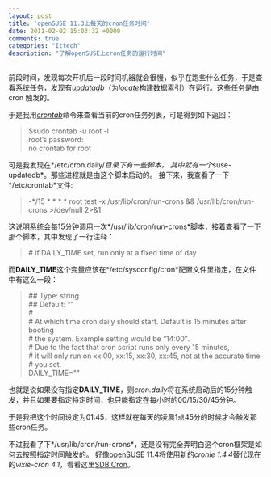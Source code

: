 ```yaml
---
layout: post
title: 'openSUSE 11.3上每天的cron任务时间'
date: 2011-02-02 15:03:32 +0000
comments: true
categories: "Ittech"
description: "了解openSUSE上cron任务的运行时间"
---
```


前段时间，发现每次开机后一段时间机器就会很慢，似乎在跑些什么任务，于是查看系统任务，发现有[*updatadb*][updatadb_link]（为[*locate*][locate_link]构建数据索引）在运行。这些任务是由 cron 触发的。
<!-- more -->

于是我用[*crontab*][crontab_link]命令来查看当前的cron任务列表，可是得到如下返回：
> $sudo crontab -u root -l  
> root’s password:  
> no crontab for root  

可是我发现在*/etc/cron.daily/*目录下有一些脚本， 其中就有一个*suse-updatedb*。那些进程就是由这个脚本启动的。
接下来，我查看了一下*/etc/crontab*文件:
> -*/15 * * * *   root  test -x /usr/lib/cron/run-crons && /usr/lib/cron/run-crons >/dev/null 2>&1  

这说明系统会每15分钟调用一次*/usr/lib/cron/run-crons*脚本，接着查看了一下那个脚本，其中发现了一行注释：
> \# if DAILY_TIME set, run only at a fixed time of day  

而**DAILY_TIME**这个变量应该在*/etc/sysconfig/cron*配置文件里指定，在文件中有这么一段：
> \## Type:         string  
> \## Default:      “”  
> \#  
> \# At which time cron.daily should start. Default is 15 minutes after booting  
> \# the system. Example setting would be “14:00″.  
> \# Due to the fact that cron script runs only every 15 minutes,  
> \# it will only run on xx:00, xx:15, xx:30, xx:45, not at the accurate time  
> \# you set.  
> DAILY_TIME=""  

也就是说如果没有指定**DAILY_TIME**，则*cron.daily*将在系统启动后的15分钟触发，并且如果要指定特定时间，也只能指定在每小时的00/15/30/45分钟。

于是我把这个时间设定为01:45，这样就在每天的凌晨1点45分的时候才会触发那些cron任务。

不过我看了下*/usr/lib/cron/run-crons*，还是没有完全弄明白这个cron框架是如何去按照指定时间触发的。
好像[openSUSE][opensuse_link] 11.4将使用新的*cronie 1.4.4*替代现在的*vixie-cron 4.1*，看看这里[SDB:Cron][sdbcron_link]。

[updatadb_link]: http://unixhelp.ed.ac.uk/CGI/man-cgi?updatedb+1
[locate_link]: http://www.manpagez.com/man/1/locate/
[crontab_link]: http://www.manpagez.com/man/1/crontab/
[opensuse_link]: http://www.opensuse.org/
[sdbcron_link]: http://en.opensuse.org/SDB:Cron
